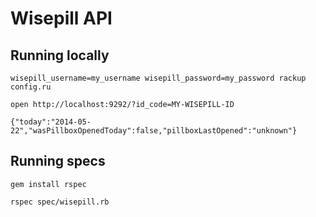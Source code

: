 # Wisepill API

## Running locally

`wisepill_username=my_username wisepill_password=my_password rackup config.ru`

`open http://localhost:9292/?id_code=MY-WISEPILL-ID`

`{"today":"2014-05-22","wasPillboxOpenedToday":false,"pillboxLastOpened":"unknown"}`

## Running specs

`gem install rspec`

`rspec spec/wisepill.rb`
